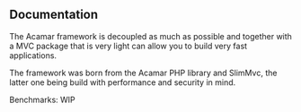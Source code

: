 Documentation
-------------

The Acamar framework is decoupled as much as possible and together with a MVC package that is very light can allow you
to build very fast applications.

The framework was born from the Acamar PHP library and SlimMvc, the latter one being build with performance and security
in mind.


Benchmarks: WIP
